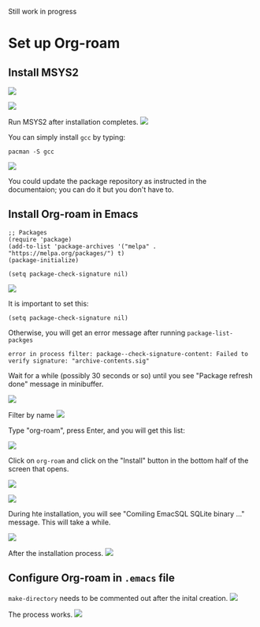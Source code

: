 Still work in progress

# Set up Org-roam

## Install MSYS2

![](images/2021-08-07T145656.png)

![](images/2021-08-07T145709.png)

Run MSYS2 after installation completes.
![](images/2021-08-07T145907.png)

You can simply install `gcc` by typing:

    pacman -S gcc

![](images/2021-08-07T150326.png)

You could update the package repository as instructed in the documentaion; you can do it but you don't have to.

## Install Org-roam in Emacs

```
;; Packages
(require 'package)
(add-to-list 'package-archives '("melpa" . "https://melpa.org/packages/") t)
(package-initialize)

(setq package-check-signature nil)
```

![](images/2021-08-07T150854.png)


It is important to set this:

    (setq package-check-signature nil)

Otherwise, you will get an error message after running `package-list-packges`

    error in process filter: package--check-signature-content: Failed to verify signature: "archive-contents.sig"
    
Wait for a while (possibly 30 seconds or so) until you see "Package refresh done" message in minibuffer.

![](images/2021-08-07T151431.png)
    
Filter by name
![](images/2021-08-07T151554.png)

Type "org-roam", press Enter, and you will get this list:

![](images/2021-08-07T151647.png)

Click on `org-roam` and click on the "Install" button in the bottom half of the screen that opens.

![](images/2021-08-07T151736.png)

![](images/2021-08-07T151753.png)

During hte installation, you will see "Comiling EmacSQL SQLite binary ..." message. This will take a while.

![](images/2021-08-07T151908.png)


After the installation process.
![](images/2021-08-07T151925.png)

## Configure Org-roam in `.emacs` file

`make-directory` needs to be commented out after the inital creation.
![](images/2021-08-07T152843.png)

The process works.
![](images/2021-08-07T152917.png)


